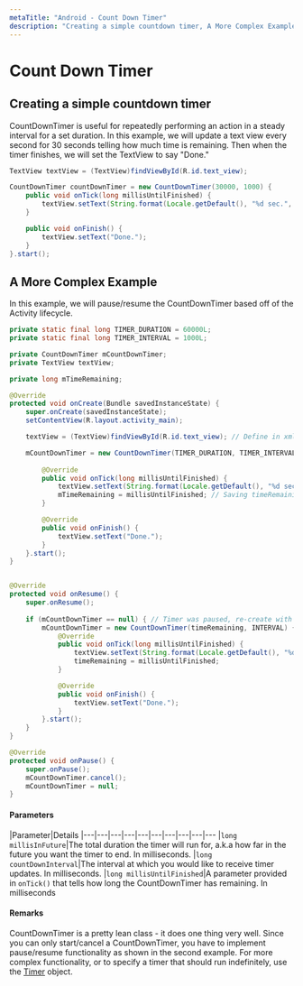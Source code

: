 ```yaml
---
metaTitle: "Android - Count Down Timer"
description: "Creating a simple countdown timer, A More Complex Example"
---
```


# Count Down Timer



## Creating a simple countdown timer


CountDownTimer is useful for repeatedly performing an action in a steady interval for a set duration. In this example, we will update a text view every second for 30 seconds telling how much time is remaining. Then when the timer finishes, we will set the TextView to say "Done."

```java
TextView textView = (TextView)findViewById(R.id.text_view);

CountDownTimer countDownTimer = new CountDownTimer(30000, 1000) {
    public void onTick(long millisUntilFinished) {
        textView.setText(String.format(Locale.getDefault(), "%d sec.", millisUntilFinished / 1000L));
    }

    public void onFinish() {
        textView.setText("Done.");
    }
}.start();

```



## A More Complex Example


In this example, we will pause/resume the CountDownTimer based off of the Activity lifecycle.

```java
private static final long TIMER_DURATION = 60000L;
private static final long TIMER_INTERVAL = 1000L;

private CountDownTimer mCountDownTimer;
private TextView textView;

private long mTimeRemaining;

@Override
protected void onCreate(Bundle savedInstanceState) {
    super.onCreate(savedInstanceState);
    setContentView(R.layout.activity_main);

    textView = (TextView)findViewById(R.id.text_view); // Define in xml layout.

    mCountDownTimer = new CountDownTimer(TIMER_DURATION, TIMER_INTERVAL) {
        
        @Override
        public void onTick(long millisUntilFinished) {
            textView.setText(String.format(Locale.getDefault(), "%d sec.", millisUntilFinished / 1000L));
            mTimeRemaining = millisUntilFinished; // Saving timeRemaining in Activity for pause/resume of CountDownTimer.
        }

        @Override
        public void onFinish() {
            textView.setText("Done.");
        }
    }.start();
}


@Override
protected void onResume() {
    super.onResume();
    
    if (mCountDownTimer == null) { // Timer was paused, re-create with saved time.
        mCountDownTimer = new CountDownTimer(timeRemaining, INTERVAL) {
            @Override
            public void onTick(long millisUntilFinished) {
                textView.setText(String.format(Locale.getDefault(), "%d sec.", millisUntilFinished / 1000L));
                timeRemaining = millisUntilFinished;
            }

            @Override
            public void onFinish() {
                textView.setText("Done.");
            }
        }.start();
    }
}

@Override
protected void onPause() {
    super.onPause();
    mCountDownTimer.cancel();
    mCountDownTimer = null;
}

```



#### Parameters


|Parameter|Details
|---|---|---|---|---|---|---|---|---|---
|`long millisInFuture`|The total duration the timer will run for, a.k.a how far in the future you want the timer to end. In milliseconds.
|`long countDownInterval`|The interval at which you would like to receive timer updates. In milliseconds.
|`long millisUntilFinished`|A parameter provided in `onTick()` that tells how long the CountDownTimer has remaining. In milliseconds



#### Remarks


CountDownTimer is a pretty lean class - it does one thing very well. Since you can only start/cancel a CountDownTimer, you have to implement pause/resume functionality as shown in the second example. For more complex functionality, or to specify a timer that should run indefinitely, use the [Timer](https://developer.android.com/reference/java/util/Timer.html) object.

